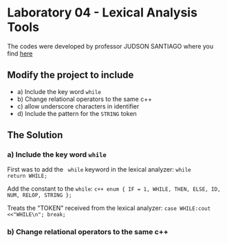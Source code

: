 # Laboratory 04 - Lexical Analysis Tools

The codes were developed by professor JUDSON SANTIAGO where you find [here](https://github.com/JudsonSS/Compiladores/tree/master/Labs/Lab11)

## Modify the project to include
- a) Include the key word ```while```
- b) Change relational operators to the same c++
- c) allow underscore characters in identifier
- d) Include the pattern for the ```STRING``` token

## The Solution

### a) Include the key word ```while```

First was to add the ``` while``` keyword in the lexical analyzer: ```while       return WHILE; ```

Add the constant to the ```while```: ```c++
enum {
    IF = 1,
    WHILE,
    THEN,
    ELSE,
    ID,
    NUM,
    RELOP,
    STRING
};```

Treats the "TOKEN" received from the lexical analyzer: ```case WHILE:cout <<"WHILE\n"; break;```

### b) Change relational operators to the same c++
